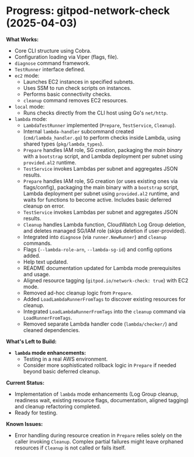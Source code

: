 # Progress: gitpod-network-check (2025-04-03)

**What Works:**

*   Core CLI structure using Cobra.
*   Configuration loading via Viper (flags, file).
*   `diagnose` command framework.
*   `TestRunner` interface defined.
*   `ec2` mode:
    *   Launches EC2 instances in specified subnets.
    *   Uses SSM to run check scripts on instances.
    *   Performs basic connectivity checks.
    *   `cleanup` command removes EC2 resources.
*   `local` mode:
    *   Runs checks directly from the CLI host using Go's `net/http`.
*   `lambda` mode:
    *   `LambdaTestRunner` implemented (`Prepare`, `TestService`, `Cleanup`).
    *   Internal `lambda-handler` subcommand created (`cmd/lambda_handler.go`) to perform checks inside Lambda, using shared types (`pkg/lambda_types`).
    *   `Prepare` handles IAM role, SG creation, packaging the *main binary* with a `bootstrap` script, and Lambda deployment per subnet using `provided.al2` runtime.
    *   `TestService` invokes Lambdas per subnet and aggregates JSON results.
    *   `Prepare` handles IAM role, SG creation (or uses existing ones via flags/config), packaging the main binary with a `bootstrap` script, Lambda deployment per subnet using `provided.al2` runtime, and waits for functions to become active. Includes basic deferred cleanup on error.
    *   `TestService` invokes Lambdas per subnet and aggregates JSON results.
    *   `Cleanup` handles Lambda function, CloudWatch Log Group deletion, and deletes managed SG/IAM role (skips deletion if user-provided).
    *   Integrated into `diagnose` (via `runner.NewRunner`) and `cleanup` commands.
    *   Flags (`--lambda-role-arn`, `--lambda-sg-id`) and config options added.
    *   Help text updated.
    *   README documentation updated for Lambda mode prerequisites and usage.
    *   Aligned resource tagging (`gitpod.io/network-check: true`) with EC2 mode.
    *   Removed ad-hoc cleanup logic from `Prepare`.
    *   Added `LoadLambdaRunnerFromTags` to discover existing resources for cleanup.
    *   Integrated `LoadLambdaRunnerFromTags` into the `cleanup` command via `LoadRunnerFromTags`.
    *   Removed separate Lambda handler code (`lambda/checker/`) and cleaned dependencies.

**What's Left to Build:**

*   **`lambda` mode enhancements:**
    *   Testing in a real AWS environment.
    *   Consider more sophisticated rollback logic in `Prepare` if needed beyond basic deferred cleanup.

**Current Status:**

*   Implementation of `lambda` mode enhancements (Log Group cleanup, readiness wait, existing resource flags, documentation, aligned tagging) and cleanup refactoring completed.
*   Ready for testing.

**Known Issues:**

*   Error handling during resource creation in `Prepare` relies solely on the caller invoking `Cleanup`. Complex partial failures might leave orphaned resources if `Cleanup` is not called or fails itself.
